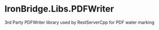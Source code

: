 # IronBridge.Libs.PDFWriter
3rd Party PDFWriter library used by RestServerCpp for PDF water marking
